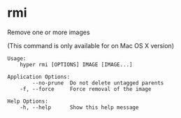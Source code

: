 # rmi

Remove one or more images

(This command is only available for on Mac OS X version)

```
Usage:
	hyper rmi [OPTIONS] IMAGE [IMAGE...]

Application Options:
	    --no-prune  Do not delete untagged parents
	-f, --force     Force removal of the image

Help Options:
	-h, --help      Show this help message
```
